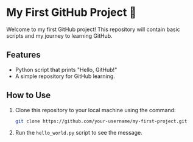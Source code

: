 # My First GitHub Project 🚀
Welcome to my first GitHub project! This repository will contain basic scripts and my journey to learning GitHub.

## Features
- Python script that prints "Hello, GitHub!"
- A simple repository for GitHub learning.

## How to Use
1. Clone this repository to your local machine using the command:
    ```bash
    git clone https://github.com/your-username/my-first-project.git
    ```
2. Run the `hello_world.py` script to see the message.
